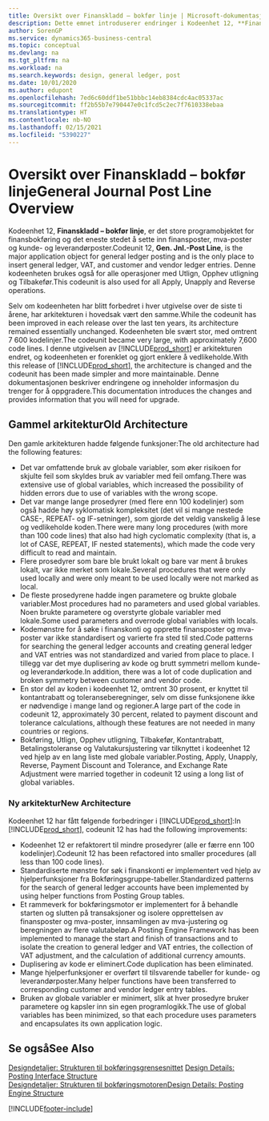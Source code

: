 ```yaml
---
title: Oversikt over Finanskladd – bokfør linje | Microsoft-dokumentasjon
description: Dette emnet introduserer endringer i Kodeenhet 12, **Finanskladd – bokfør linje**, som er det store programobjektet for finansbokføring og det eneste stedet å sette inn finansposter, mva-poster og kunde- og leverandørposter.
author: SorenGP
ms.service: dynamics365-business-central
ms.topic: conceptual
ms.devlang: na
ms.tgt_pltfrm: na
ms.workload: na
ms.search.keywords: design, general ledger, post
ms.date: 10/01/2020
ms.author: edupont
ms.openlocfilehash: 7ed6c60ddf1be51bbbc14eb8384cdc4ac05337ac
ms.sourcegitcommit: ff2b55b7e790447e0c1fcd5c2ec7f7610338ebaa
ms.translationtype: HT
ms.contentlocale: nb-NO
ms.lasthandoff: 02/15/2021
ms.locfileid: "5390227"
---
```

# <a name="general-journal-post-line-overview"></a><span data-ttu-id="f939b-103">Oversikt over Finanskladd – bokfør linje</span><span class="sxs-lookup"><span data-stu-id="f939b-103">General Journal Post Line Overview</span></span>
<span data-ttu-id="f939b-104">Kodeenhet 12, **Finanskladd – bokfør linje**, er det store programobjektet for finansbokføring og det eneste stedet å sette inn finansposter, mva-poster og kunde- og leverandørposter.</span><span class="sxs-lookup"><span data-stu-id="f939b-104">Codeunit 12, **Gen. Jnl.-Post Line**, is the major application object for general ledger posting and is the only place to insert general ledger, VAT, and customer and vendor ledger entries.</span></span> <span data-ttu-id="f939b-105">Denne kodeenheten brukes også for alle operasjoner med Utlign, Opphev utligning og Tilbakefør.</span><span class="sxs-lookup"><span data-stu-id="f939b-105">This codeunit is also used for all Apply, Unapply and Reverse operations.</span></span>  
  
<span data-ttu-id="f939b-106">Selv om kodeenheten har blitt forbedret i hver utgivelse over de siste ti årene, har arkitekturen i hovedsak vært den samme.</span><span class="sxs-lookup"><span data-stu-id="f939b-106">While the codeunit has been improved in each release over the last ten years, its architecture remained essentially unchanged.</span></span> <span data-ttu-id="f939b-107">Kodeenheten ble svært stor, med omtrent 7 600 kodelinjer.</span><span class="sxs-lookup"><span data-stu-id="f939b-107">The codeunit became very large, with approximately 7,600 code lines.</span></span> <span data-ttu-id="f939b-108">I denne utgivelsen av [!INCLUDE[prod_short](includes/prod_short.md)] er arkitekturen endret, og kodeenheten er forenklet og gjort enklere å vedlikeholde.</span><span class="sxs-lookup"><span data-stu-id="f939b-108">With this release of [!INCLUDE[prod_short](includes/prod_short.md)], the architecture is changed and the codeunit has been made simpler and more maintainable.</span></span> <span data-ttu-id="f939b-109">Denne dokumentasjonen beskriver endringene og inneholder informasjon du trenger for å oppgradere.</span><span class="sxs-lookup"><span data-stu-id="f939b-109">This documentation introduces the changes and provides information that you will need for upgrade.</span></span>  
  
## <a name="old-architecture"></a><span data-ttu-id="f939b-110">Gammel arkitektur</span><span class="sxs-lookup"><span data-stu-id="f939b-110">Old Architecture</span></span>  
<span data-ttu-id="f939b-111">Den gamle arkitekturen hadde følgende funksjoner:</span><span class="sxs-lookup"><span data-stu-id="f939b-111">The old architecture had the following features:</span></span>  
  
* <span data-ttu-id="f939b-112">Det var omfattende bruk av globale variabler, som øker risikoen for skjulte feil som skyldes bruk av variabler med feil omfang.</span><span class="sxs-lookup"><span data-stu-id="f939b-112">There was extensive use of global variables, which increased the possibility of hidden errors due to use of variables with the wrong scope.</span></span>  
* <span data-ttu-id="f939b-113">Det var mange lange prosedyrer (med flere enn 100 kodelinjer) som også hadde høy syklomatisk kompleksitet (det vil si mange nestede CASE-, REPEAT- og IF-setninger), som gjorde det veldig vanskelig å lese og vedlikeholde koden.</span><span class="sxs-lookup"><span data-stu-id="f939b-113">There were many long procedures (with more than 100 code lines) that also had high cyclomatic complexity (that is, a lot of CASE, REPEAT, IF nested statements), which made the code very difficult to read and maintain.</span></span>  
* <span data-ttu-id="f939b-114">Flere prosedyrer som bare ble brukt lokalt og bare var ment å brukes lokalt, var ikke merket som lokale.</span><span class="sxs-lookup"><span data-stu-id="f939b-114">Several procedures that were only used locally and were only meant to be used locally were not marked as local.</span></span>  
* <span data-ttu-id="f939b-115">De fleste prosedyrene hadde ingen parametere og brukte globale variabler.</span><span class="sxs-lookup"><span data-stu-id="f939b-115">Most procedures had no parameters and used global variables.</span></span> <span data-ttu-id="f939b-116">Noen brukte parametere og overstyrte globale variabler med lokale.</span><span class="sxs-lookup"><span data-stu-id="f939b-116">Some used parameters and overrode global variables with locals.</span></span>  
* <span data-ttu-id="f939b-117">Kodemønstre for å søke i finanskonti og opprette finansposter og mva-poster var ikke standardisert og varierte fra sted til sted.</span><span class="sxs-lookup"><span data-stu-id="f939b-117">Code patterns for searching the general ledger accounts and creating general ledger and VAT entries was not standardized and varied from place to place.</span></span> <span data-ttu-id="f939b-118">I tillegg var det mye duplisering av kode og brutt symmetri mellom kunde- og leverandørkode.</span><span class="sxs-lookup"><span data-stu-id="f939b-118">In addition, there was a lot of code duplication and broken symmetry between customer and vendor code.</span></span>  
* <span data-ttu-id="f939b-119">En stor del av koden i kodeenhet 12, omtrent 30 prosent, er knyttet til kontantrabatt og toleranseberegninger, selv om disse funksjonene ikke er nødvendige i mange land og regioner.</span><span class="sxs-lookup"><span data-stu-id="f939b-119">A large part of the code in codeunit 12, approximately 30 percent, related to payment discount and tolerance calculations, although these features are not needed in many countries or regions.</span></span>  
* <span data-ttu-id="f939b-120">Bokføring, Utlign, Opphev utligning, Tilbakefør, Kontantrabatt, Betalingstoleranse og Valutakursjustering var tilknyttet i kodeenhet 12 ved hjelp av en lang liste med globale variabler.</span><span class="sxs-lookup"><span data-stu-id="f939b-120">Posting, Apply, Unapply, Reverse, Payment Discount and Tolerance, and Exchange Rate Adjustment were married together in codeunit 12 using a long list of global variables.</span></span>  
  
### <a name="new-architecture"></a><span data-ttu-id="f939b-121">Ny arkitektur</span><span class="sxs-lookup"><span data-stu-id="f939b-121">New Architecture</span></span>  
<span data-ttu-id="f939b-122">Kodeenhet 12 har fått følgende forbedringer i [!INCLUDE[prod_short](includes/prod_short.md)]:</span><span class="sxs-lookup"><span data-stu-id="f939b-122">In [!INCLUDE[prod_short](includes/prod_short.md)], codeunit 12 has had the following improvements:</span></span>  
  
* <span data-ttu-id="f939b-123">Kodeenhet 12 er refaktorert til mindre prosedyrer (alle er færre enn 100 kodelinjer).</span><span class="sxs-lookup"><span data-stu-id="f939b-123">Codeunit 12 has been refactored into smaller procedures (all less than 100 code lines).</span></span>  
* <span data-ttu-id="f939b-124">Standardiserte mønstre for søk i finanskonti er implementert ved hjelp av hjelperfunksjoner fra Bokføringsgruppe-tabeller.</span><span class="sxs-lookup"><span data-stu-id="f939b-124">Standardized patterns for the search of general ledger accounts have been implemented by using helper functions from Posting Group tables.</span></span>  
* <span data-ttu-id="f939b-125">Et rammeverk for bokføringsmotor er implementert for å behandle starten og slutten på transaksjoner og isolere opprettelsen av finansposter og mva-poster, innsamlingen av mva-justering og beregningen av flere valutabeløp.</span><span class="sxs-lookup"><span data-stu-id="f939b-125">A Posting Engine Framework has been implemented to manage the start and finish of transactions and to isolate the creation to general ledger and VAT entries, the collection of VAT adjustment, and the calculation of additional currency amounts.</span></span>  
* <span data-ttu-id="f939b-126">Duplisering av kode er eliminert.</span><span class="sxs-lookup"><span data-stu-id="f939b-126">Code duplication has been eliminated.</span></span>  
* <span data-ttu-id="f939b-127">Mange hjelperfunksjoner er overført til tilsvarende tabeller for kunde- og leverandørposter.</span><span class="sxs-lookup"><span data-stu-id="f939b-127">Many helper functions have been transferred to corresponding customer and vendor ledger entry tables.</span></span>  
* <span data-ttu-id="f939b-128">Bruken av globale variabler er minimert, slik at hver prosedyre bruker parametere og kapsler inn sin egen programlogikk.</span><span class="sxs-lookup"><span data-stu-id="f939b-128">The use of global variables has been minimized, so that each procedure uses parameters and encapsulates its own application logic.</span></span>  
  
## <a name="see-also"></a><span data-ttu-id="f939b-129">Se også</span><span class="sxs-lookup"><span data-stu-id="f939b-129">See Also</span></span>  
<span data-ttu-id="f939b-130">[Designdetaljer: Strukturen til bokføringsgrensesnittet](design-details-posting-interface-structure.md) </span><span class="sxs-lookup"><span data-stu-id="f939b-130">[Design Details: Posting Interface Structure](design-details-posting-interface-structure.md) </span></span>  
[<span data-ttu-id="f939b-131">Designdetaljer: Strukturen til bokføringsmotoren</span><span class="sxs-lookup"><span data-stu-id="f939b-131">Design Details: Posting Engine Structure</span></span>](design-details-posting-engine-structure.md)


[!INCLUDE[footer-include](includes/footer-banner.md)]